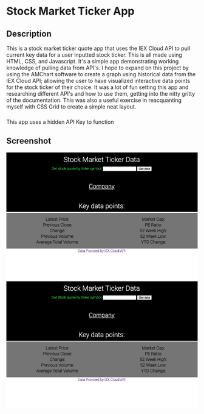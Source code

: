# Stock Market Ticker App

## Description

This is a stock market ticker quote app that uses the IEX Cloud API to pull current key data for a user inputted stock ticker. This is all made using HTML, CSS, and Javascript. It's a simple app demonstrating working knowledge of pulling data from API's. I hope to expand on this project by using the AMChart software to create a graph using historical data from the IEX Cloud API; allowing the user to have visualized interactive data points for the stock ticker of their choice. It was a lot of fun setting this app and researching different API's and how to use them, getting into the nitty gritty of the documentation. This was also a useful exercise in reacquanting myself with CSS Grid to create a simple neat layout. 

### 

This app uses a hidden API Key to function

## Screenshot

<img src="stock-market-ticker-app-before-screenshot.png">
<img src="stock-market-ticker-app-before-screenshot.png">